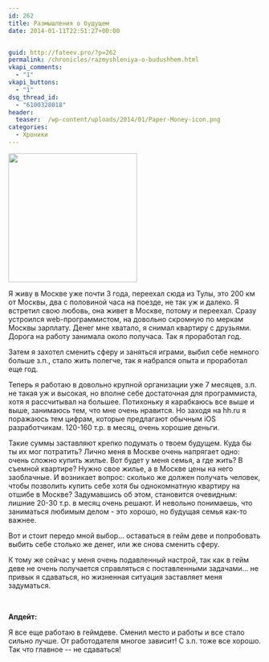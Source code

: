 ```yaml
---
id: 262
title: Размышления о будущем
date: 2014-01-11T22:51:27+00:00


guid: http://fateev.pro/?p=262
permalink: /chronicles/razmyshleniya-o-budushhem.html
vkapi_comments:
  - "1"
vkapi_buttons:
  - "1"
dsq_thread_id:
  - "6100328018"
header:
  teaser:  /wp-content/uploads/2014/01/Paper-Money-icon.png
categories:
  - Хроники
---
```

<img class="alignleft size-full wp-image-275" title="Paper-Money-icon" src="http://fateev.pro/wp-content/uploads/2014/01/Paper-Money-icon.png" alt="" width="256" height="256" />

Я живу в Москве уже почти 3 года, переехал сюда из Тулы, это 200 км от Москвы, два с половиной часа на поезде, не так уж и далеко. Я встретил свою любовь, она живет в Москве, потому и переехал. Сразу устроился web-программистом, на довольно скромную по меркам Москвы зарплату. Денег мне хватало, я снимал квартиру с друзьями. Дорога на работу занимала около получаса. Так я проработал год.

Затем я захотел сменить сферу и заняться играми, выбил себе немного больше з.п., стало жить полегче, так я набрался опыта и проработал еще год.

Теперь я работаю в довольно крупной организации уже 7 месяцев, з.п. не такая уж и высокая, но вполне себе достаточная для программиста, хотя я рассчитывал на большее. Потихоньку я карабкаюсь все выше и выше, занимаюсь тем, что мне очень нравится. Но заходя на hh.ru я поражаюсь тем цифрам, которые предлагают обычным iOS разработчикам. 120-160 т.р. в месяц, очень хорошие деньги.

Такие суммы заставляют крепко подумать о твоем будущем. Куда бы ты их мог потратить? Лично меня в Москве очень напрягает одно: очень сложно купить жилье. Вот будет у меня семья, а где жить? В съемной квартире? Нужно свое жилье, а в Москве цены на него заоблачные. И возникает вопрос: сколько же должен получать человек, чтобы позволить купить себе хотя бы однокомнатную квартиру на отшибе в Москве? Задумавшись об этом, становится очевидным: лишние 20-30 т.р. в месяц очень решают. И невольно понимаешь, что заниматься любимым делом - это хорошо, но будущая семья как-то важнее.

Вот и стоит передо мной выбор... оставаться в гейм деве и попробовать выбить себе столько же денег, или же снова сменить сферу.

К тому же сейчас у меня очень подавленный настрой, так как в гейм деве не очень получается справляться с поставленными задачами... не привык я сдаваться, но жизненная ситуация заставляет меня задуматься.

&nbsp;

<strong>Апдейт:</strong>

Я все еще работаю в геймдеве. Сменил место и работы и все стало сильно лучше. От работодателя многое зависит! С з.п. тоже все хорошо. Так что главное -- не сдаваться!